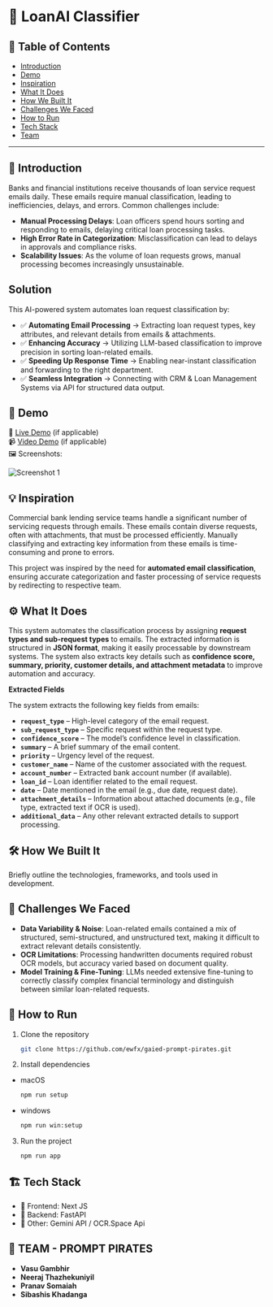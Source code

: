# 🚀 LoanAI Classifier

## 📌 Table of Contents
- [Introduction](#introduction)
- [Demo](#demo)
- [Inspiration](#inspiration)
- [What It Does](#what-it-does)
- [How We Built It](#how-we-built-it)
- [Challenges We Faced](#challenges-we-faced)
- [How to Run](#how-to-run)
- [Tech Stack](#tech-stack)
- [Team](#team)

---

## 🎯 Introduction
Banks and financial institutions receive thousands of loan service request emails daily. These emails require manual classification, leading to inefficiencies, delays, and errors. Common challenges include:

- **Manual Processing Delays**: Loan officers spend hours sorting and responding to emails, delaying critical loan processing tasks.
- **High Error Rate in Categorization**: Misclassification can lead to delays in approvals and compliance risks.
- **Scalability Issues**: As the volume of loan requests grows, manual processing becomes increasingly unsustainable.

## Solution
This AI-powered system automates loan request classification by:

- ✅ **Automating Email Processing** → Extracting loan request types, key attributes, and relevant details from emails & attachments.
- ✅ **Enhancing Accuracy** → Utilizing LLM-based classification to improve precision in sorting loan-related emails.
- ✅ **Speeding Up Response Time** → Enabling near-instant classification and forwarding to the right department.
- ✅ **Seamless Integration** → Connecting with CRM & Loan Management Systems via API for structured data output.
## 🎥 Demo
🔗 [Live Demo](#) (if applicable)  
📹 [Video Demo](#) (if applicable)  
🖼️ Screenshots:

![Screenshot 1](link-to-image)

## 💡 Inspiration
Commercial bank lending service teams handle a significant number of servicing requests through emails. These emails contain diverse requests, often with attachments, that must be processed efficiently. Manually classifying and extracting key information from these emails is time-consuming and prone to errors.

This project was inspired by the need for **automated email classification**, ensuring accurate categorization and faster processing of service requests by redirecting to respective team.


## ⚙️ What It Does

This system automates the classification process by assigning **request types and sub-request types** to emails. The extracted information is structured in **JSON format**, making it easily processable by downstream systems. The system also extracts key details such as **confidence score, summary, priority, customer details, and attachment metadata** to improve automation and accuracy.


**Extracted Fields**

The system extracts the following key fields from emails:

- **`request_type`** – High-level category of the email request.
- **`sub_request_type`** – Specific request within the request type.
- **`confidence_score`** – The model’s confidence level in classification.
- **`summary`** – A brief summary of the email content.
- **`priority`** – Urgency level of the request.
- **`customer_name`** – Name of the customer associated with the request.
- **`account_number`** – Extracted bank account number (if available).
- **`loan_id`** – Loan identifier related to the email request.
- **`date`** – Date mentioned in the email (e.g., due date, request date).
- **`attachment_details`** – Information about attached documents (e.g., file type, extracted text if OCR is used).
- **`additional_data`** – Any other relevant extracted details to support processing.

## 🛠️ How We Built It
Briefly outline the technologies, frameworks, and tools used in development.

## 🚧 Challenges We Faced
- **Data Variability & Noise**: Loan-related emails contained a mix of structured, semi-structured, and unstructured text, making it difficult to extract relevant details consistently.
- **OCR Limitations**: Processing handwritten documents required robust OCR models, but accuracy varied based on document quality.
- **Model Training & Fine-Tuning**: LLMs needed extensive fine-tuning to correctly classify complex financial terminology and distinguish between similar loan-related requests.

## 🏃 How to Run
1. Clone the repository  
   ```sh
   git clone https://github.com/ewfx/gaied-prompt-pirates.git
   ```
2. Install dependencies 
- macOS 
   ```sh
   npm run setup 
   ```
- windows
   ```sh
   npm run win:setup 
   ```
3. Run the project  
   ```sh
   npm run app
   ```

## 🏗️ Tech Stack
- 🔹 Frontend: Next JS
- 🔹 Backend: FastAPI 
- 🔹 Other: Gemini API / OCR.Space Api  

## 👥 TEAM - PROMPT PIRATES
- **Vasu Gambhir** 
- **Neeraj Thazhekuniyil** 
- **Pranav Somaiah** 
- **Sibashis Khadanga** 
